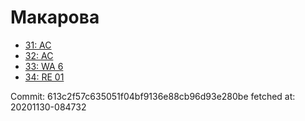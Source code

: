 # Макарова
- [31: AC](31.md)
- [32: AC](32.md)
- [33: WA 6](33.md)
- [34: RE 01](34.md)

Commit: 613c2f57c635051f04bf9136e88cb96d93e280be
 fetched at: 20201130-084732
